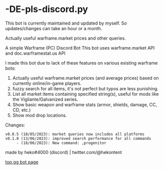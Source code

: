 # -DE-pls-discord.py
This bot is currently maintained and updated by myself. So updates/changes can take an hour or a month.

Actually useful warframe.market prices and other queries.

A simple Warframe (PC) Discord Bot
This bot uses warframe.market API and doc.warframestat.us API

I made this bot due to lack of these features on various existing warframe bots:

1. Actually useful warframe.market prices (and average prices) based on currently online/in-game players.
2. fuzzy search for all items, it's not perfect but typos are less punishing.
3. List all market items containing specified string(s), useful for mods like the Vigilante/Galvanized series.
4. Show basic weapon and warframe stats (armor, shields, damage, CC, CD, etc.)
5. Show mod drop locations.

Changes:  
```
v0.0.5 (18/05/2023): market queries now includes all platforms
v0.1.0 (13/06/2023): improved search performance for all commands
     - (18/06/2023): New command: ,progenitor
```

made by heko#4000 (discord) | twitter.com/@hekontent

[top.gg bot page](https://top.gg/bot/981371565079945267)
